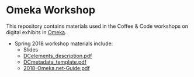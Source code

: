 # Omeka Workshop

This repository contains materials used in the Coffee & Code workshops on digital exhibits in [Omeka](http://www.omeka.net/).
- Spring 2018 workshop materials include:
  - Slides   
  - [DCelements_description.pdf](/Omeka/Omeka-2018/DCelements_description.pdf)
  - [DCmetadata_template.pdf](/Omeka/Omeka-2018/DCmetadata_template.pdf)
  - [2018-Omeka.net-Guide.pdf](/Omeka/Omeka-2018/2018-Omeka.net-Guide.pdf)
  
